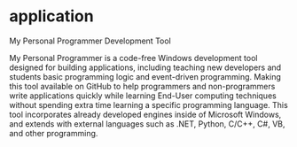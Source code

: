 # application
My Personal Programmer Development Tool
 
My Personal Programmer is a code-free Windows development
tool designed for building applications, including teaching
new developers and students basic programming logic and
event-driven programming. Making this tool available on GitHub to
help programmers and non-programmers write applications quickly
while learning End-User computing techniques without 
spending extra time learning a specific programming language. 
This tool incorporates already developed engines inside
of Microsoft Windows, and extends with external languages
such as .NET, Python, C/C++, C#, VB, and other programming.







